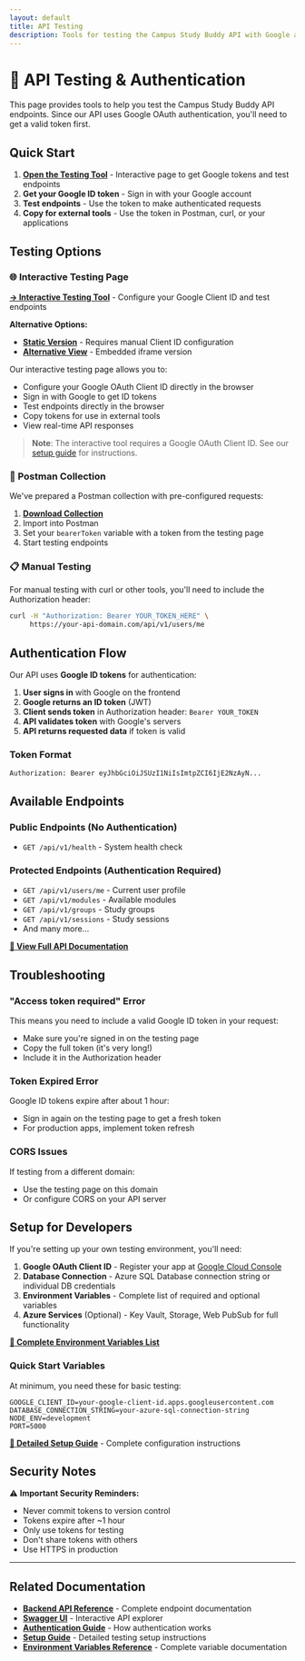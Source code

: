 ```yaml
---
layout: default
title: API Testing
description: Tools for testing the Campus Study Buddy API with Google authentication
---
```


# 🔐 API Testing & Authentication

This page provides tools to help you test the Campus Study Buddy API endpoints. Since our API uses Google OAuth authentication, you'll need to get a valid token first.

## Quick Start

1. **[Open the Testing Tool](api-testing.html)** - Interactive page to get Google tokens and test endpoints
2. **Get your Google ID token** - Sign in with your Google account
3. **Test endpoints** - Use the token to make authenticated requests
4. **Copy for external tools** - Use the token in Postman, curl, or your applications

## Testing Options

### 🌐 Interactive Testing Page  
**[→ Interactive Testing Tool](api-testing-template.html)** - Configure your Google Client ID and test endpoints

**Alternative Options:**
- **[Static Version](api-testing.html)** - Requires manual Client ID configuration  
- **[Alternative View](tool.md)** - Embedded iframe version

Our interactive testing page allows you to:
- Configure your Google OAuth Client ID directly in the browser
- Sign in with Google to get ID tokens
- Test endpoints directly in the browser
- Copy tokens for use in external tools
- View real-time API responses

> **Note**: The interactive tool requires a Google OAuth Client ID. See our [setup guide](setup.md#how-to-get-google-oauth-client-id) for instructions.

### 📮 Postman Collection
We've prepared a Postman collection with pre-configured requests:

1. **[Download Collection](../Campus_Study_Buddy_API.postman_collection.json)**
2. Import into Postman
3. Set your `bearerToken` variable with a token from the testing page
4. Start testing endpoints

### 📋 Manual Testing
For manual testing with curl or other tools, you'll need to include the Authorization header:

```bash
curl -H "Authorization: Bearer YOUR_TOKEN_HERE" \
     https://your-api-domain.com/api/v1/users/me
```

## Authentication Flow

Our API uses **Google ID tokens** for authentication:

1. **User signs in** with Google on the frontend
2. **Google returns an ID token** (JWT)
3. **Client sends token** in Authorization header: `Bearer YOUR_TOKEN`
4. **API validates token** with Google's servers
5. **API returns requested data** if token is valid

### Token Format
```
Authorization: Bearer eyJhbGciOiJSUzI1NiIsImtpZCI6IjE2NzAyN...
```

## Available Endpoints

### Public Endpoints (No Authentication)
- `GET /api/v1/health` - System health check

### Protected Endpoints (Authentication Required)
- `GET /api/v1/users/me` - Current user profile
- `GET /api/v1/modules` - Available modules
- `GET /api/v1/groups` - Study groups
- `GET /api/v1/sessions` - Study sessions
- And many more...

**[📖 View Full API Documentation](../backend/api/)**

## Troubleshooting

### "Access token required" Error
This means you need to include a valid Google ID token in your request:
- Make sure you're signed in on the testing page
- Copy the full token (it's very long!)
- Include it in the Authorization header

### Token Expired Error
Google ID tokens expire after about 1 hour:
- Sign in again on the testing page to get a fresh token
- For production apps, implement token refresh

### CORS Issues
If testing from a different domain:
- Use the testing page on this domain
- Or configure CORS on your API server

## Setup for Developers

If you're setting up your own testing environment, you'll need:

1. **Google OAuth Client ID** - Register your app at [Google Cloud Console](https://console.cloud.google.com/)
2. **Database Connection** - Azure SQL Database connection string or individual DB credentials
3. **Environment Variables** - Complete list of required and optional variables
4. **Azure Services** (Optional) - Key Vault, Storage, Web PubSub for full functionality

**[📖 Complete Environment Variables List](setup.md#required-environment-variables)**

### Quick Start Variables
At minimum, you need these for basic testing:
```env
GOOGLE_CLIENT_ID=your-google-client-id.apps.googleusercontent.com
DATABASE_CONNECTION_STRING=your-azure-sql-connection-string
NODE_ENV=development
PORT=5000
```

**[📖 Detailed Setup Guide](setup.md)** - Complete configuration instructions

## Security Notes

⚠️ **Important Security Reminders:**
- Never commit tokens to version control
- Tokens expire after ~1 hour
- Only use tokens for testing
- Don't share tokens with others
- Use HTTPS in production

---

## Related Documentation
- **[Backend API Reference](../backend/api/)** - Complete endpoint documentation
- **[Swagger UI](../docs/swagger/)** - Interactive API explorer
- **[Authentication Guide](../backend/services/#authentication)** - How authentication works
- **[Setup Guide](setup.md)** - Detailed testing setup instructions
- **[Environment Variables Reference](environment-variables.md)** - Complete variable documentation